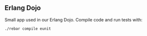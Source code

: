## Erlang Dojo

Small app used in our Erlang Dojo. Compile code and run tests with:

    ./rebar compile eunit

